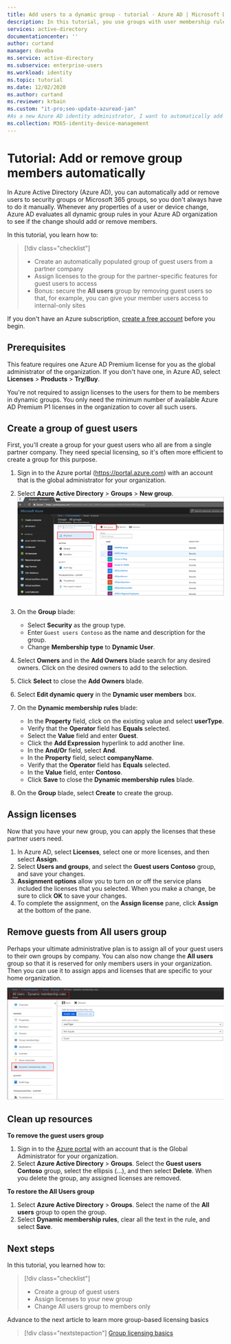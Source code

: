 ```yaml
---
title: Add users to a dynamic group - tutorial - Azure AD | Microsoft Docs
description: In this tutorial, you use groups with user membership rules to add or remove users automatically
services: active-directory
documentationcenter: ''
author: curtand
manager: daveba
ms.service: active-directory
ms.subservice: enterprise-users
ms.workload: identity
ms.topic: tutorial
ms.date: 12/02/2020
ms.author: curtand
ms.reviewer: krbain
ms.custom: "it-pro;seo-update-azuread-jan"
#As a new Azure AD identity administrator, I want to automatically add or remove users, so I don't have to manually do it."
ms.collection: M365-identity-device-management
---
```


# Tutorial: Add or remove group members automatically

In Azure Active Directory (Azure AD), you can automatically add or remove users to security groups or Microsoft 365 groups, so you don't always have to do it manually. Whenever any properties of a user or device change, Azure AD evaluates all dynamic group rules in your Azure AD organization to see if the change should add or remove members.

In this tutorial, you learn how to:
> [!div class="checklist"]
> * Create an automatically populated group of guest users from a partner company
> * Assign licenses to the group for the partner-specific features for guest users to access
> * Bonus: secure the **All users** group by removing guest users so that, for example, you can give your member users access to internal-only sites

If you don't have an Azure subscription, [create a free account](https://azure.microsoft.com/free/) before you begin.

## Prerequisites

This feature requires one Azure AD Premium license for you as the global administrator of the organization. If you don't have one, in Azure AD, select **Licenses** > **Products** > **Try/Buy**.

You're not required to assign licenses to the users for them to be members in dynamic groups. You only need the minimum number of available Azure AD Premium P1 licenses in the organization to cover all such users. 

## Create a group of guest users

First, you'll create a group for your guest users who all are from a single partner company. They need special licensing, so it's often more efficient to create a group for this purpose.

1. Sign in to the Azure portal (https://portal.azure.com) with an account that is the global administrator for your organization.
2. Select **Azure Active Directory** > **Groups** > **New group**.
   ![select command to start a new group](./media/groups-dynamic-tutorial/new-group.png)
3. On the **Group** blade:
  
   * Select **Security** as the group type.
   * Enter `Guest users Contoso` as the name and description for the group.
   * Change **Membership type** to **Dynamic User**.
   
4. Select **Owners** and in the **Add Owners** blade search for any desired owners. Click on the desired owners to add to the selection.
5. Click **Select** to close the **Add Owners** blade.  
6. Select **Edit dynamic query** in the **Dynamic user members** box.
7. On the **Dynamic membership rules** blade:

   * In the **Property** field, click on the existing value and select **userType**. 
   * Verify that the **Operator** field has **Equals** selected.  
   * Select the **Value** field and enter **Guest**. 
   * Click the **Add Expression** hyperlink to add another line.
   * In the **And/Or** field, select **And**.
   * In the **Property** field, select **companyName**.
   * Verify that the **Operator** field has **Equals** selected.
   * In the **Value** field, enter **Contoso**.
   * Click **Save** to close the **Dynamic membership rules** blade.
   
8. On the **Group** blade, select **Create** to create the group.

## Assign licenses

Now that you have your new group, you can apply the licenses that these partner users need.

1. In Azure AD, select **Licenses**, select one or more licenses, and then select **Assign**.
2. Select **Users and groups**, and select the **Guest users Contoso** group, and save your changes.
3. **Assignment options** allow you to turn on or off the service plans included the licenses that you selected. When you make a change, be sure to click **OK** to save your changes.
4. To complete the assignment, on the **Assign license** pane, click **Assign** at the bottom of the pane.

## Remove guests from All users group

Perhaps your ultimate administrative plan is to assign all of your guest users to their own groups by company. You can also now change the **All users** group so that it is reserved for only members users in your organization. Then you can use it to assign apps and licenses that are specific to your home organization.

   ![Change All users group to members only](./media/groups-dynamic-tutorial/all-users-edit.png)

## Clean up resources

**To remove the guest users group**

1. Sign in to the [Azure portal](https://portal.azure.com) with an account that is the Global Administrator for your organization.
2. Select **Azure Active Directory** > **Groups**. Select the **Guest users Contoso** group, select the ellipsis (...), and then select **Delete**. When you delete the group, any assigned licenses are removed.

**To restore the All Users group**
1. Select **Azure Active Directory** > **Groups**. Select the name of the **All users** group to open the group.
1. Select **Dynamic membership rules**, clear all the text in the rule, and select **Save**.

## Next steps

In this tutorial, you learned how to:
> [!div class="checklist"]
> * Create a group of guest users
> * Assign licenses to your new group
> * Change All users group to members only

Advance to the next article to learn more group-based licensing basics
> [!div class="nextstepaction"]
> [Group licensing basics](../fundamentals/active-directory-licensing-whatis-azure-portal.md)



